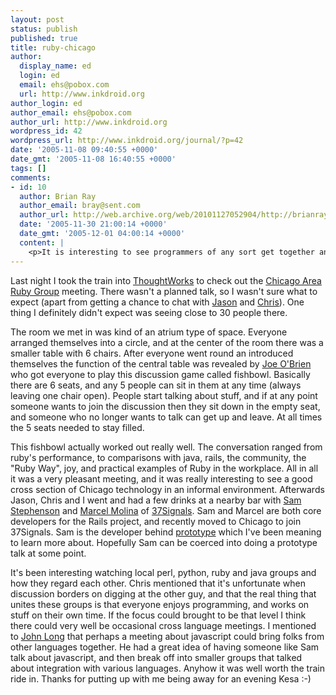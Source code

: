 ```yaml
---
layout: post
status: publish
published: true
title: ruby-chicago
author:
  display_name: ed
  login: ed
  email: ehs@pobox.com
  url: http://www.inkdroid.org
author_login: ed
author_email: ehs@pobox.com
author_url: http://www.inkdroid.org
wordpress_id: 42
wordpress_url: http://www.inkdroid.org/journal/?p=42
date: '2005-11-08 09:40:55 +0000'
date_gmt: '2005-11-08 16:40:55 +0000'
tags: []
comments:
- id: 10
  author: Brian Ray
  author_email: bray@sent.com
  author_url: http://web.archive.org/web/20101127052904/http://brianray.chipy.org:80/
  date: '2005-11-30 21:00:14 +0000'
  date_gmt: '2005-12-01 04:00:14 +0000'
  content: |
    <p>It is interesting to see programmers of any sort get together and have some fun.</p>
---
```

<p>Last night I took the train into <a href="http://www.thoughtworks.com">ThoughtWorks</a> to check out the <a href="http://web.archive.org/web/20060505062043/http://ruby.meetup.com/55/">Chicago Area Ruby Group</a> meeting. There wasn't a planned talk, so I wasn't sure what to expect (apart from getting a chance to chat with <a href="http://www.multiply.org/notebook/">Jason</a> and <a href="http://weblog.lonelylion.com/">Chris</a>). One thing I definitely didn't expect was seeing close to 30 people there.</p>
<p>The room we met in was kind of an atrium type of space. Everyone arranged themselves into a circle, and at the center of the room there was a smaller table with 6 chairs. After everyone went round an introduced themselves the function of the central table was revealed by <a href="http://web.archive.org/web/20080516072711/http://blog.objo.com/">Joe O'Brien</a> who got everyone to play this discussion game called fishbowl. Basically there are 6 seats, and any 5 people can sit in them at any time (always leaving one chair open). People start talking about stuff, and if at any point someone wants to join the discussion then they sit down in the empty seat, and someone who no longer wants to talk can get up and leave. At all times the 5 seats needed to stay filled.</p>
<p>This fishbowl actually worked out really well. The conversation ranged from ruby's performance, to comparisons with java, rails, the community, the "Ruby Way", joy, and practical examples of Ruby in the workplace. All in all it was a very pleasant meeting, and it was really interesting to see a good cross section of Chicago technology in an informal environment. Afterwards Jason, Chris and I went and had a few drinks at a nearby bar with <a href="http://conio.net/">Sam Stephenson</a> and <a href="http://web.archive.org/web/20130113064310/http://www.vernix.org/marcel/">Marcel Molina</a> of <a href="http://www.37signals.com">37Signals</a>. Sam and Marcel are both core developers for the Rails project, and recently moved to Chicago to join 37Signals. Sam is the developer behind <a href="http://web.archive.org/web/20080708185736/http://prototype.conio.net/">prototype</a> which I've been meaning to learn more about. Hopefully Sam can be coerced into doing a prototype talk at some point.</p>
<p>It's been interesting watching local perl, python, ruby and java groups and how they regard each other. Chris mentioned that it's unfortunate when discussion borders on digging at the other guy, and that the real thing that unites these groups is that everyone enjoys programming, and works on stuff on their own time. If the focus could brought to be that level I think there could very well be occasional cross language meetings. I mentioned to <a href="http://wiseheartdesign.com/">John Long</a> that perhaps a meeting about javascript could bring folks from other languages together. He had a great idea of having someone like Sam talk about javascript, and then break off into smaller groups that talked about integration with various languages. Anyhow it was well worth the train ride in. Thanks for putting up with me being away for an evening Kesa :-)</p>
